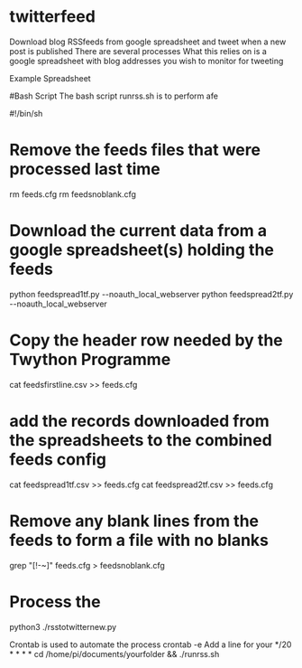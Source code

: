 # twitterfeed
Download blog RSSfeeds from google spreadsheet and tweet when a new post is published
There are several processes
What this relies on is a google spreadsheet with blog addresses you wish to monitor for tweeting

Example Spreadsheet



#Bash Script 
The bash script runrss.sh is to perform afe

#!/bin/sh
# Remove the feeds files that were processed last time 
rm feeds.cfg
rm feedsnoblank.cfg
# Download the current data from a google spreadsheet(s) holding the feeds
python feedspread1tf.py --noauth_local_webserver
python feedspread2tf.py --noauth_local_webserver
# Copy the header row needed by the Twython Programme
cat feedsfirstline.csv >> feeds.cfg
# add the records downloaded from the spreadsheets to the combined feeds config
cat feedspread1tf.csv >> feeds.cfg
cat feedspread2tf.csv >> feeds.cfg
# Remove any blank lines from the feeds to form a file with no blanks
grep "[!-~]" feeds.cfg > feedsnoblank.cfg
# Process the 
python3 ./rsstotwitternew.py






Crontab is used to automate the process 
crontab -e
Add a line for your 
*/20 * * * * cd /home/pi/documents/yourfolder && ./runrss.sh
